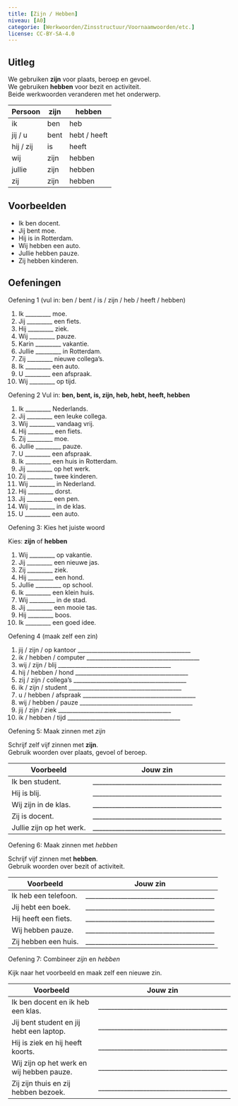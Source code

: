 ```yaml
---
title: [Zijn / Hebben]
niveau: [A0]
categorie: [Werkwoorden/Zinsstructuur/Voornaamwoorden/etc.]
license: CC-BY-SA-4.0
---
```


## Uitleg

We gebruiken **zijn** voor plaats, beroep en gevoel.  
We gebruiken **hebben** voor bezit en activiteit.  
Beide werkwoorden veranderen met het onderwerp. 


| Persoon   | zijn | hebben       |
| --------- | ---- | ------------ |
| ik        | ben  | heb          |
| jij / u   | bent | hebt / heeft |
| hij / zij | is   | heeft        |
| wij       | zijn | hebben       |
| jullie    | zijn | hebben       |
| zij       | zijn | hebben       |

## Voorbeelden
* Ik ben docent.
* Jij bent moe.
* Hij is in Rotterdam.
* Wij hebben een auto.
* Jullie hebben pauze.
* Zij hebben kinderen.

## Oefeningen
Oefening 1 (vul in: ben / bent / is / zijn / heb / heeft / hebben)

1. Ik _________ moe.
2. Jij _________ een fiets.
3. Hij _________ ziek.
4. Wij _________ pauze.
5. Karin _________ vakantie.
6. Jullie _________ in Rotterdam.
7. Zij _________ nieuwe collega’s.
8. Ik _________ een auto.
9. U _________ een afspraak.
10. Wij _________ op tijd.

Oefening 2 Vul in: **ben, bent, is, zijn, heb, hebt, heeft, hebben**  

1. Ik _________ Nederlands.  
2. Jij _________ een leuke collega.  
3. Wij _________ vandaag vrij.  
4. Hij _________ een fiets.  
5. Zij _________ moe.  
6. Jullie _________ pauze.  
7. U _________ een afspraak.  
8. Ik _________ een huis in Rotterdam.  
9. Jij _________ op het werk.  
10. Zij _________ twee kinderen.  
11. Wij _________ in Nederland.  
12. Hij _________ dorst.  
13. Jij _________ een pen.  
14. Wij _________ in de klas.  
15. U _________ een auto.

Oefening 3: Kies het juiste woord  

Kies: **zijn** of **hebben**  

1. Wij _________ op vakantie.  
2. Jij _________ een nieuwe jas.  
3. Zij _________ ziek.  
4. Hij _________ een hond.  
5. Jullie _________ op school.  
6. Ik _________ een klein huis.  
7. Wij _________ in de stad.  
8. Jij _________ een mooie tas.  
9. Hij _________ boos.  
10. Ik _________ een goed idee.

Oefening 4 (maak zelf een zin)

1. jij / zijn / op kantoor ________________________________________
2. ik / hebben / computer ________________________________________
3. wij / zijn / blij ________________________________________
4. hij / hebben / hond ________________________________________
5. zij / zijn / collega’s ________________________________________
6. ik / zijn / student ________________________________________
7. u / hebben / afspraak ________________________________________
8. wij / hebben / pauze ________________________________________
9. jij / zijn / ziek ________________________________________
10. ik / hebben / tijd ________________________________________


Oefening 5: Maak zinnen met *zijn*  

Schrijf zelf vijf zinnen met **zijn**.  
Gebruik woorden over plaats, gevoel of beroep.  

| Voorbeeld | Jouw zin |
|------------|-----------|
| Ik ben student. | ________________________________________ |
| Hij is blij. | ________________________________________ |
| Wij zijn in de klas. | ________________________________________ |
| Zij is docent. | ________________________________________ |
| Jullie zijn op het werk. | ________________________________________ |


Oefening 6: Maak zinnen met *hebben*  

Schrijf vijf zinnen met **hebben**.  
Gebruik woorden over bezit of activiteit.  

| Voorbeeld | Jouw zin |
|------------|-----------|
| Ik heb een telefoon. | ________________________________________ |
| Jij hebt een boek. | ________________________________________ |
| Hij heeft een fiets. | ________________________________________ |
| Wij hebben pauze. | ________________________________________ |
| Zij hebben een huis. | ________________________________________ |

Oefening 7: Combineer *zijn* en *hebben*  

Kijk naar het voorbeeld en maak zelf een nieuwe zin.  

| Voorbeeld | Jouw zin |
|------------|-----------|
| Ik ben docent en ik heb een klas. | ________________________________________ |
| Jij bent student en jij hebt een laptop. | ________________________________________ |
| Hij is ziek en hij heeft koorts. | ________________________________________ |
| Wij zijn op het werk en wij hebben pauze. | ________________________________________ |
| Zij zijn thuis en zij hebben bezoek. | ________________________________________ |

